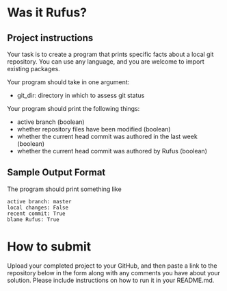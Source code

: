 # Was it Rufus?

## Project instructions
Your task is to create a program that prints specific facts about a local git repository. You can use any language, and you are welcome to import existing packages.

Your program should take in one argument:
- git_dir: directory in which to assess git status

Your program should print the following things:
- active branch (boolean)
- whether repository files have been modified (boolean)
- whether the current head commit was authored in the last week (boolean)
- whether the current head commit was authored by Rufus (boolean)

## Sample Output Format
The program should print something like
```
active branch: master
local changes: False
recent commit: True
blame Rufus: True
```

# How to submit
Upload your completed project to your GitHub, and then paste a link to the repository below in the form along with any comments you have about your solution. Please include instructions on how to run it in your README.md.
